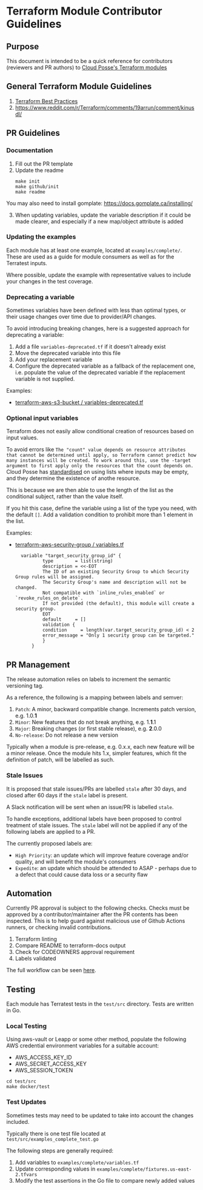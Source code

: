 # Terraform Module Contributor Guidelines

## Purpose

This document is intended to be a quick reference for contributors (reviewers and PR authors) to [Cloud Posse's Terraform modules](https://github.com/orgs/cloudposse/repositories?q=terraform&type=source)

## General Terraform Module Guidelines

1. [Terraform Best Practices ](https://docs.cloudposse.com/reference/best-practices/terraform-best-practices/)
2. https://www.reddit.com/r/Terraform/comments/19arrun/comment/kinusdl/

## PR Guidelines

### Documentation

1. Fill out the PR template
2. Update the readme
   ```shell
   make init
   make github/init
   make readme
   ```

You may also need to install gomplate: https://docs.gomplate.ca/installing/ 

3. When updating variables, update the variable description if it could be made clearer, and especially if a new map/object attribute is added

### Updating the examples

Each module has at least one example, located at `examples/complete/`. These are used as a guide for module consumers as well as for the Terratest inputs.

Where possible, update the example with representative values to include your changes in the test coverage.

### Deprecating a variable

Sometimes variables have been defined with less than optimal types, or their usage changes over time due to provider/API changes.

To avoid introducing breaking changes, here is a suggested approach for deprecating a variable:

1. Add a file `variables-deprecated.tf` if it doesn't already exist
2. Move the deprecated variable into this file
3. Add your replacement variable
4. Configure the deprecated variable as a fallback of the replacement one, i.e. populate the value of the deprecated variable if the replacement variable is not supplied.

Examples:

- [terraform-aws-s3-bucket / variables-deprecated.tf](https://github.com/cloudposse/terraform-aws-s3-bucket/blob/main/variables-deprecated.tf)

### Optional input variables

Terraform does not easily allow conditional creation of resources based on input values.

To avoid errors like `The "count" value depends on resource attributes that cannot be determined until apply, so Terraform cannot predict how many instances will be created. To work around this, use the -target argument to first apply only the resources that the count depends on.` Cloud Posse has [standardised](https://github.com/cloudposse/terraform-aws-security-group/wiki/Naming-Conventions,-Deprecating-Inputs,-Optional-Inputs#optional-inputs) on using lists where inputs may be empty, and they determine the existence of anothe resource.

This is because we are then able to use the length of the list as the conditional subject, rather than the value itself.

If you hit this case, define the variable using a list of the type you need, with the default `[]`. Add a validation condition to prohibit more than 1 element in the list.

Examples:

- [terraform-aws-security-group / variables.tf](https://github.com/cloudposse/terraform-aws-security-group/blob/main/variables.tf)
  ```hcl
    variable "target_security_group_id" {
            type        = list(string)
            description = <<-EOT
            The ID of an existing Security Group to which Security Group rules will be assigned.
            The Security Group's name and description will not be changed.
            Not compatible with `inline_rules_enabled` or `revoke_rules_on_delete`.
            If not provided (the default), this module will create a security group.
            EOT
            default     = []
            validation {
            condition     = length(var.target_security_group_id) < 2
            error_message = "Only 1 security group can be targeted."
            }
        }
    ```

## PR Management

The release automation relies on labels to increment the semantic versioning tag.

As a reference, the following is a mapping between labels and semver:

1. `Patch`: A minor, backward compatible change. Increments patch version, e.g. 1.0.**1**
2. `Minor`: New features that do not break anything, e.g. 1.**1**.1
3. `Major`: Breaking changes (or first stable release), e.g. **2**.0.0
4. `No-release`: Do not release a new version

Typically when a module is pre-release, e.g. 0.x.x, each new feature will be a minor release. Once the module hits 1.x, simpler features, which fit the definition of patch, will be labelled as such.

### Stale Issues

It is proposed that stale issues/PRs are labelled `stale` after 30 days, and closed after 60 days if the `stale` label is present.

A Slack notification will be sent when an issue/PR is labelled `stale`.

To handle exceptions, additional labels have been proposed to control treatment of stale issues. The `stale` label will not be applied if any of the following labels are applied to a PR.

The currently proposed labels are:

- `High Priority`: an update which will improve feature coverage and/or quality, and will benefit the module's consumers
- `Expedite`: an update which should be attended to ASAP - perhaps due to a defect that could cause data loss or a security flaw

## Automation

Currently PR approval is subject to the following checks. Checks must be approved by a contributor/maintainer after the PR contents has been inspected. This is to help guard against malicious use of Github Actions runners, or checking invalid contributions.

1. Terraform linting
2. Compare README to terraform-docs output
3. Check for CODEOWNERS approval requirement
4. Labels validated

The full workflow can be seen [here](https://github.com/cloudposse/github-actions-workflows-terraform-module/blob/main/.github/workflows/feature-branch.yml).

## Testing

Each module has Terratest tests in the `test/src` directory. Tests are written in Go.

### Local Testing

Using aws-vault or Leapp or some other method, populate the following AWS credential environment variables for a suitable account:

- AWS_ACCESS_KEY_ID
- AWS_SECRET_ACCESS_KEY
- AWS_SESSION_TOKEN

```shell
cd test/src
make docker/test
```

### Test Updates

Sometimes tests may need to be updated to take into account the changes included.

Typically there is one test file located at `test/src/examples_complete_test.go`

The following steps are generally required:

1. Add variables to `examples/complete/variables.tf`
2. Update corresponding values in `examples/complete/fixtures.us-east-2.tfvars`
3. Modify the test assertions in the Go file to compare newly added values
